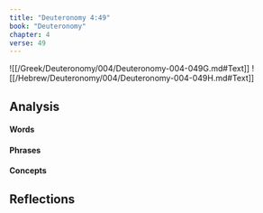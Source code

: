 ```yaml
---
title: "Deuteronomy 4:49"
book: "Deuteronomy"
chapter: 4
verse: 49
---
```

![[/Greek/Deuteronomy/004/Deuteronomy-004-049G.md#Text]]
![[/Hebrew/Deuteronomy/004/Deuteronomy-004-049H.md#Text]]

## Analysis

#### Words

#### Phrases

#### Concepts

## Reflections
